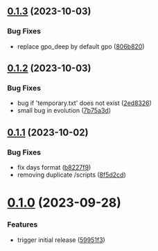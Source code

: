 ## [0.1.3](https://github.com/Mazars-Tech/AD_Miner/compare/v0.1.2...v0.1.3) (2023-10-03)


### Bug Fixes

* replace gpo_deep by default gpo ([806b820](https://github.com/Mazars-Tech/AD_Miner/commit/806b82025edbbe03b980d31076bbf1f748df8aa6))



## [0.1.2](https://github.com/Mazars-Tech/AD_Miner/compare/v0.1.1...v0.1.2) (2023-10-03)


### Bug Fixes

* bug if 'temporary.txt' does not exist ([2ed8326](https://github.com/Mazars-Tech/AD_Miner/commit/2ed83262b0fd9dd820001045e5cd9a549af293ad))
* small bug in evolution ([7b75a3d](https://github.com/Mazars-Tech/AD_Miner/commit/7b75a3d406b05612e622d6935d87fadbecbf2bd9))



## [0.1.1](https://github.com/Mazars-Tech/AD_Miner/compare/v0.1.0...v0.1.1) (2023-10-02)


### Bug Fixes

* fix days format ([b8227f9](https://github.com/Mazars-Tech/AD_Miner/commit/b8227f9fa738a5f06f1874e1c52871b868653857))
* removing duplicate /scripts ([8f5d2cd](https://github.com/Mazars-Tech/AD_Miner/commit/8f5d2cdc954dfc321cf250ba505b4072ca4e33bd))



# [0.1.0](https://github.com/Mazars-Tech/AD_Miner/compare/59951f3aa367bacbd4697d8e1cb4b010eee7f8f7...v0.1.0) (2023-09-28)


### Features

* trigger initial release ([59951f3](https://github.com/Mazars-Tech/AD_Miner/commit/59951f3aa367bacbd4697d8e1cb4b010eee7f8f7))



